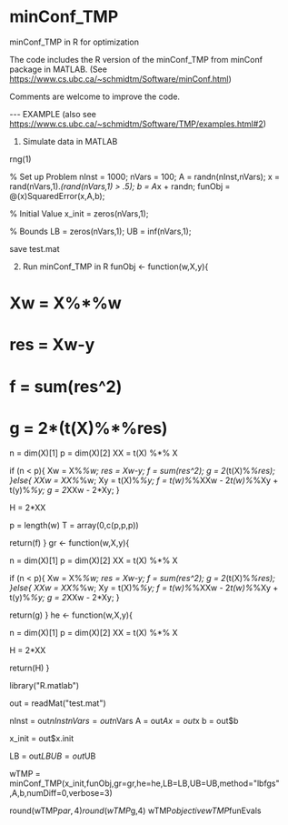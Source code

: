 # minConf_TMP
minConf_TMP in R for optimization

The code includes the R version of the minConf_TMP from minConf package in MATLAB. (See https://www.cs.ubc.ca/~schmidtm/Software/minConf.html)

Comments are welcome to improve the code.

--- EXAMPLE (also see https://www.cs.ubc.ca/~schmidtm/Software/TMP/examples.html#2)

1. Simulate data in MATLAB

rng(1)

% Set up Problem
nInst = 1000;
nVars = 100;
A = randn(nInst,nVars);
x = rand(nVars,1).*(rand(nVars,1) > .5);
b = A*x + randn;
funObj = @(x)SquaredError(x,A,b);

% Initial Value
x_init = zeros(nVars,1);

% Bounds
LB = zeros(nVars,1);
UB = inf(nVars,1);

save test.mat

2. Run minConf_TMP in R
funObj <- function(w,X,y){
  
  # Xw = X%*%w
  # res = Xw-y
  # f = sum(res^2)
  # g = 2*(t(X)%*%res)
  
  
  n = dim(X)[1]
  p = dim(X)[2]
  XX = t(X) %*% X
  
  if (n < p){
    Xw = X%*%w;
    res = Xw-y;
    f = sum(res^2);
    g = 2*(t(X)%*%res);
  }else{
    XXw = XX%*%w;
    Xy = t(X)%*%y;
    f = t(w)%*%XXw - 2*t(w)%*%Xy + t(y)%*%y;
    g = 2*XXw - 2*Xy;
  }

  H = 2*XX
  
  p = length(w)
  T = array(0,c(p,p,p))
  
  return(f)
}
gr <- function(w,X,y){
  
  n = dim(X)[1]
  p = dim(X)[2]
  XX = t(X) %*% X
  
  if (n < p){
    Xw = X%*%w;
    res = Xw-y;
    f = sum(res^2);
    g = 2*(t(X)%*%res);
  }else{
    XXw = XX%*%w;
    Xy = t(X)%*%y;
    f = t(w)%*%XXw - 2*t(w)%*%Xy + t(y)%*%y;
    g = 2*XXw - 2*Xy;
  }
  
  return(g)
}
he <- function(w,X,y){

  n = dim(X)[1]
  p = dim(X)[2]
  XX = t(X) %*% X

  
  H = 2*XX

  return(H)
}

library("R.matlab")

out = readMat("test.mat")

nInst = out$nInst
nVars = out$nVars
A = out$A
x = out$x
b = out$b

x_init = out$x.init

LB = out$LB
UB = out$UB


wTMP = minConf_TMP(x_init,funObj,gr=gr,he=he,LB=LB,UB=UB,method="lbfgs"
                   ,A,b,numDiff=0,verbose=3)

round(wTMP$par,4)
round(wTMP$g,4)
wTMP$objective
wTMP$funEvals
